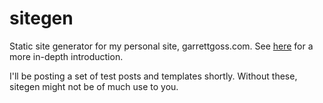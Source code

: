 # sitegen
Static site generator for my personal site, garrettgoss.com. See [here](https://garrettgoss.com/blog/2019/05/sitegen.html) for a more in-depth introduction.

I'll be posting a set of test posts and templates shortly. Without these, sitegen might not be of much use to you.
